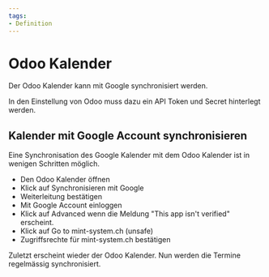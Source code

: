 ```yaml
---
tags:
- Definition
---
```

# Odoo Kalender
Der Odoo Kalender kann mit Google synchronisiert werden.

In den Einstellung von Odoo muss dazu ein API Token und Secret hinterlegt werden.

## Kalender mit Google Account synchronisieren
Eine Synchronisation des Google Kalender mit dem Odoo Kalender ist in wenigen Schritten möglich.

* Den Odoo Kalender öffnen
* Klick auf Synchronisieren mit Google
* Weiterleitung bestätigen
* Mit Google Account einloggen
* Klick auf Advanced wenn die Meldung "This app isn't verified" erscheint.
* Klick auf Go to mint-system.ch (unsafe)
* Zugriffsrechte für mint-system.ch bestätigen

Zuletzt erscheint wieder der Odoo Kalender. Nun werden die Termine regelmässig synchronisiert.
